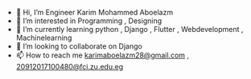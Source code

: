 - 👋 Hi, I’m Engineer Karim Mohammed Aboelazm
- 👀 I’m interested in Programming , Designing
- 🌱 I’m currently learning python , Django , Flutter , Webdevelopment , Machinelearning
- 💞️ I’m looking to collaborate on Django
- 📫 How to reach me karimaboelazm28@gmail.com , 20912017100480@fci.zu.edu.eg

<!---
karim-aboelazm/karim-aboelazm is a ✨ special ✨ repository because its `README.md` (this file) appears on your GitHub profile.
You can click the Preview link to take a look at your changes.
--->
